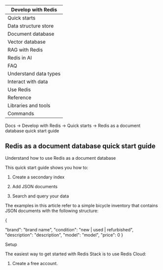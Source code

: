 | Develop with Redis |
| --- |
| Quick starts |
| Data structure store |
| Document database |
| Vector database |
| RAG with Redis |
| Redis in AI |
| FAQ |
| Understand data types |
| Interact with data |
| Use Redis |
| Reference |
| Libraries and tools |
| Commands |

Docs → Develop with Redis → Quick starts → Redis as a document database quick start guide

## Redis as a document database quick start guide

Understand how to use Redis as a document database

This quick start guide shows you how to:

1. Create a secondary index

2. Add JSON documents

3. Search and query your data

The examples in this article refer to a simple bicycle inventory that contains JSON documents with the following structure:

{

"brand": "brand name", "condition": "new | used | refurbished", "description": "description", "model": "model", "price": 0 }

Setup

The easiest way to get started with Redis Stack is to use Redis Cloud:

1. Create a free account.